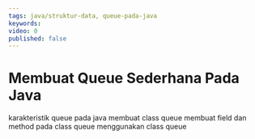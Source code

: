 ```yaml
---
tags: java/struktur-data, queue-pada-java
keywords: 
video: 0
published: false
---
```

# Membuat Queue Sederhana Pada Java
karakteristik queue pada java
membuat class queue
membuat field dan method pada class queue
menggunakan class queue